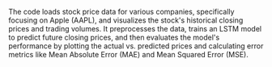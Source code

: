 The code loads stock price data for various companies, specifically focusing on Apple (AAPL), and visualizes the stock's historical closing prices and trading volumes. It preprocesses the data, trains an LSTM model to predict future closing prices, and then evaluates the model's performance by plotting the actual vs. predicted prices and calculating error metrics like Mean Absolute Error (MAE) and Mean Squared Error (MSE).

